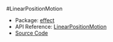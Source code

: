 #LinearPositionMotion

* Package: [effect](api:)
* API Reference: [LinearPositionMotion](api:effect)
* [Source Code](https://github.com/rikulo/rikulo/blob/master/client/effect/src/LinearPositionMotion.dart)
